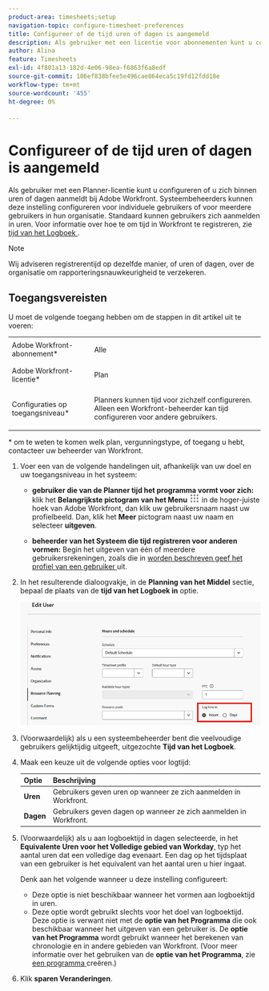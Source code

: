 ```yaml
---
product-area: timesheets;setup
navigation-topic: configure-timesheet-preferences
title: Configureer of de tijd uren of dagen is aangemeld
description: Als gebruiker met een licentie voor abonnementen kunt u configureren of u zich binnen uren of dagen aanmeldt bij Adobe Workfront. Systeembeheerders kunnen deze instelling configureren voor individuele gebruikers of voor meerdere gebruikers in hun organisatie. Standaard kunnen gebruikers zich aanmelden in uren.
author: Alina
feature: Timesheets
exl-id: 4f801a13-182d-4e06-98ea-f6863f6a8edf
source-git-commit: 106ef838bfee5e496cae864eca5c19fd12fdd18e
workflow-type: tm+mt
source-wordcount: '455'
ht-degree: 0%

---
```


# Configureer of de tijd uren of dagen is aangemeld

Als gebruiker met een Planner-licentie kunt u configureren of u zich binnen uren of dagen aanmeldt bij Adobe Workfront. Systeembeheerders kunnen deze instelling configureren voor individuele gebruikers of voor meerdere gebruikers in hun organisatie. Standaard kunnen gebruikers zich aanmelden in uren. Voor informatie over hoe te om tijd in Workfront te registreren, zie [ tijd van het Logboek ](../../timesheets/create-and-manage-timesheets/log-time.md).

>[!NOTE]
>
>Wij adviseren registrerentijd op dezelfde manier, of uren of dagen, over de organisatie om rapporteringsnauwkeurigheid te verzekeren.

## Toegangsvereisten

U moet de volgende toegang hebben om de stappen in dit artikel uit te voeren:

<table style="table-layout:auto"> 
 <col> 
 </col> 
 <col> 
 </col> 
 <tbody> 
  <tr> 
   <td role="rowheader">Adobe Workfront-abonnement*</td> 
   <td> <p>Alle</p> </td> 
  </tr> 
  <tr> 
   <td role="rowheader">Adobe Workfront-licentie*</td> 
   <td> <p>Plan </p> </td> 
  </tr> 
  <tr data-mc-conditions=""> 
   <td role="rowheader">Configuraties op toegangsniveau*</td> 
   <td> <p>Planners kunnen tijd voor zichzelf configureren. Alleen een Workfront-beheerder kan tijd configureren voor andere gebruikers.</p> </td> 
  </tr> 
 </tbody> 
</table>

&#42; om te weten te komen welk plan, vergunningstype, of toegang u hebt, contacteer uw beheerder van Workfront.

1. Voer een van de volgende handelingen uit, afhankelijk van uw doel en uw toegangsniveau in het systeem:

   * **gebruiker die van de Planner tijd het programma vormt voor zich:** klik het **Belangrijkste pictogram van het Menu** ![](assets/main-menu-icon.png) in de hoger-juiste hoek van Adobe Workfront, dan klik uw gebruikersnaam naast uw profielbeeld. Dan, klik het **Meer** pictogram naast uw naam en selecteer **uitgeven**.

   * **beheerder van het Systeem die tijd registreren voor anderen vormen:** Begin het uitgeven van één of meerdere gebruikersrekeningen, zoals die in [ worden beschreven geef het profiel van een gebruiker ](../../administration-and-setup/add-users/create-and-manage-users/edit-a-users-profile.md) uit.

1. In het resulterende dialoogvakje, in de **Planning van het Middel** sectie, bepaal de plaats van de **tijd van het Logboek in** optie.

   ![ tijd van het Logboek in opties ](assets/user-profile-log-time-options.png)

1. (Voorwaardelijk) als u een systeembeheerder bent die veelvoudige gebruikers gelijktijdig uitgeeft, uitgezochte **Tijd van het Logboek**.
1. Maak een keuze uit de volgende opties voor logtijd:

   | Optie | Beschrijving |
   |---|---|
   | **Uren** | Gebruikers geven uren op wanneer ze zich aanmelden in Workfront. |
   | **Dagen** | Gebruikers geven dagen op wanneer ze zich aanmelden in Workfront. |

1. (Voorwaardelijk) als u aan logboektijd in dagen selecteerde, in het **Equivalente Uren voor het Volledige gebied van Workday**, typ het aantal uren dat een volledige dag evenaart. Een dag op het tijdsplaat van een gebruiker is het equivalent van het aantal uren u hier ingaat.

   Denk aan het volgende wanneer u deze instelling configureert:

   * Deze optie is niet beschikbaar wanneer het vormen aan logboektijd in uren.
   * Deze optie wordt gebruikt slechts voor het doel van logboektijd. Deze optie is verwant niet met de **optie van het Programma** die ook beschikbaar wanneer het uitgeven van een gebruiker is. De **optie van het Programma** wordt gebruikt wanneer het berekenen van chronologie en in andere gebieden van Workfront. (Voor meer informatie over het gebruiken van de **optie van het Programma**, zie [ een programma ](../../administration-and-setup/set-up-workfront/configure-timesheets-schedules/create-schedules.md) creëren.) 

1. Klik **sparen Veranderingen**.
